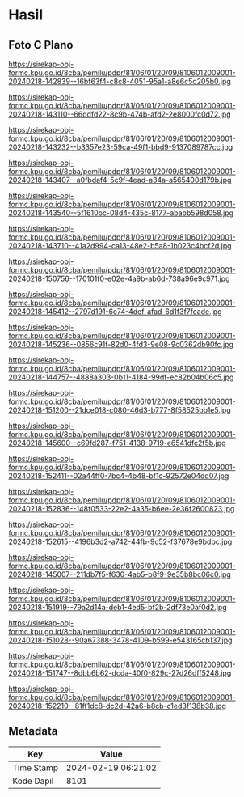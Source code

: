 # Hasil

## Foto C Plano

https://sirekap-obj-formc.kpu.go.id/8cba/pemilu/pdpr/81/06/01/20/09/8106012009001-20240218-142839--16bf63f4-c8c8-4051-95a1-a8e6c5d205b0.jpg

https://sirekap-obj-formc.kpu.go.id/8cba/pemilu/pdpr/81/06/01/20/09/8106012009001-20240218-143110--66ddfd22-8c9b-474b-afd2-2e8000fc0d72.jpg

https://sirekap-obj-formc.kpu.go.id/8cba/pemilu/pdpr/81/06/01/20/09/8106012009001-20240218-143232--b3357e23-59ca-49f1-bbd9-9137089787cc.jpg

https://sirekap-obj-formc.kpu.go.id/8cba/pemilu/pdpr/81/06/01/20/09/8106012009001-20240218-143407--a0fbdaf4-5c9f-4ead-a34a-a565400d179b.jpg

https://sirekap-obj-formc.kpu.go.id/8cba/pemilu/pdpr/81/06/01/20/09/8106012009001-20240218-143540--5f1610bc-08d4-435c-8177-ababb598d058.jpg

https://sirekap-obj-formc.kpu.go.id/8cba/pemilu/pdpr/81/06/01/20/09/8106012009001-20240218-143710--41a2d994-ca13-48e2-b5a8-1b023c4bcf2d.jpg

https://sirekap-obj-formc.kpu.go.id/8cba/pemilu/pdpr/81/06/01/20/09/8106012009001-20240218-150756--170101f0-e02e-4a9b-ab6d-738a96e9c971.jpg

https://sirekap-obj-formc.kpu.go.id/8cba/pemilu/pdpr/81/06/01/20/09/8106012009001-20240218-145412--2797d191-6c74-4def-afad-6d1f3f7fcade.jpg

https://sirekap-obj-formc.kpu.go.id/8cba/pemilu/pdpr/81/06/01/20/09/8106012009001-20240218-145236--0856c91f-82d0-4fd3-9e08-9c0362db90fc.jpg

https://sirekap-obj-formc.kpu.go.id/8cba/pemilu/pdpr/81/06/01/20/09/8106012009001-20240218-144757--4888a303-0b11-4184-99df-ec82b04b06c5.jpg

https://sirekap-obj-formc.kpu.go.id/8cba/pemilu/pdpr/81/06/01/20/09/8106012009001-20240218-151200--21dce018-c080-46d3-b777-8f58525bb1e5.jpg

https://sirekap-obj-formc.kpu.go.id/8cba/pemilu/pdpr/81/06/01/20/09/8106012009001-20240218-145600--c69fd287-f751-4138-9719-e6541dfc2f5b.jpg

https://sirekap-obj-formc.kpu.go.id/8cba/pemilu/pdpr/81/06/01/20/09/8106012009001-20240218-152411--02a44ff0-7bc4-4b48-bf1c-92572e04dd07.jpg

https://sirekap-obj-formc.kpu.go.id/8cba/pemilu/pdpr/81/06/01/20/09/8106012009001-20240218-152836--148f0533-22e2-4a35-b6ee-2e36f2600823.jpg

https://sirekap-obj-formc.kpu.go.id/8cba/pemilu/pdpr/81/06/01/20/09/8106012009001-20240218-152615--4196b3d2-a742-44fb-9c52-f37678e9bdbc.jpg

https://sirekap-obj-formc.kpu.go.id/8cba/pemilu/pdpr/81/06/01/20/09/8106012009001-20240218-145007--211db7f5-f630-4ab5-b8f9-9e35b8bc06c0.jpg

https://sirekap-obj-formc.kpu.go.id/8cba/pemilu/pdpr/81/06/01/20/09/8106012009001-20240218-151919--79a2d14a-deb1-4ed5-bf2b-2df73e0af0d2.jpg

https://sirekap-obj-formc.kpu.go.id/8cba/pemilu/pdpr/81/06/01/20/09/8106012009001-20240218-151028--90a67388-3478-4109-b599-e543165cb137.jpg

https://sirekap-obj-formc.kpu.go.id/8cba/pemilu/pdpr/81/06/01/20/09/8106012009001-20240218-151747--8dbb6b62-dcda-40f0-829c-27d26dff5248.jpg

https://sirekap-obj-formc.kpu.go.id/8cba/pemilu/pdpr/81/06/01/20/09/8106012009001-20240218-152210--81ff1dc8-dc2d-42a6-b8cb-c1ed3f138b38.jpg


## Metadata

| Key        | Value               |
| ---------- | ------------------- |
| Time Stamp | 2024-02-19 06:21:02 |
| Kode Dapil | 8101                |



